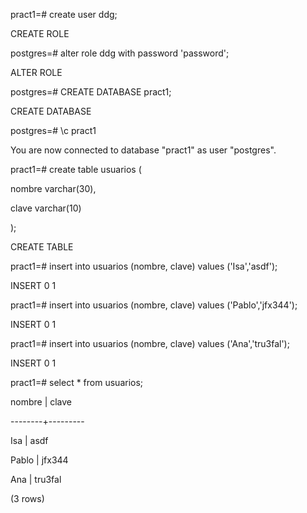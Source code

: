pract1=# create user ddg;   

CREATE ROLE

postgres=# alter role ddg with password 'password';

ALTER ROLE

postgres=# CREATE DATABASE pract1;

CREATE DATABASE

postgres=# \c pract1

You are now connected to database "pract1" as user "postgres".

pract1=# create table usuarios (

nombre varchar(30),

clave varchar(10)

);

CREATE TABLE

pract1=# insert into usuarios (nombre, clave) values ('Isa','asdf');

INSERT 0 1

pract1=# insert into usuarios (nombre, clave) values ('Pablo','jfx344');

INSERT 0 1

pract1=# insert into usuarios (nombre, clave) values ('Ana','tru3fal');

INSERT 0 1

pract1=# select * from usuarios;

 nombre |  clave  
 
--------+---------

 Isa    | asdf
 
 Pablo  | jfx344
 
 Ana    | tru3fal
 
(3 rows)

